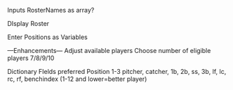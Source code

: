 Inputs
RosterNames as array?

DIsplay Roster

Enter Positions as Variables



—Enhancements—
Adjust available players
Choose number of eligible players 7/8/9/10


Dictionary FIelds
preferred Position 1-3
pitcher, catcher, 1b, 2b, ss, 3b, lf, lc, rc, rf, benchindex (1-12 and lower=better player)

